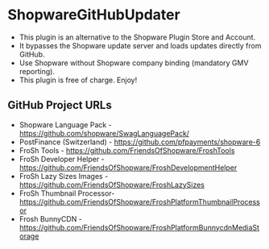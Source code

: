# ShopwareGitHubUpdater

* This plugin is an alternative to the Shopware Plugin Store and Account.
* It bypasses the Shopware update server and loads updates directly from GitHub.
* Use Shopware without Shopware company binding (mandatory GMV reporting).
* This plugin is free of charge. Enjoy!

## GitHub Project URLs

* Shopware Language Pack - https://github.com/shopware/SwagLanguagePack/
* PostFinance (Switzerland) - https://github.com/pfpayments/shopware-6
* FroSh Tools - https://github.com/FriendsOfShopware/FroshTools
* FroSh Developer Helper - https://github.com/FriendsOfShopware/FroshDevelopmentHelper
* FroSh Lazy Sizes Images - https://github.com/FriendsOfShopware/FroshLazySizes
* FroSh Thumbnail Processor- https://github.com/FriendsOfShopware/FroshPlatformThumbnailProcessor
* Frosh BunnyCDN - https://github.com/FriendsOfShopware/FroshPlatformBunnycdnMediaStorage
